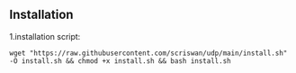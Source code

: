 ## Installation

1.installation script:
```bsh
wget "https://raw.githubusercontent.com/scriswan/udp/main/install.sh" -O install.sh && chmod +x install.sh && bash install.sh
```
